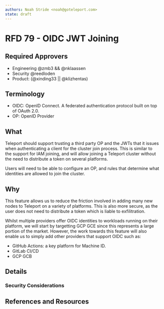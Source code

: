 ```yaml
---
authors: Noah Stride <noah@goteleport.com>
state: draft
---
```


# RFD 79 - OIDC JWT Joining

## Required Approvers

* Engineering @zmb3 && @nklaassen
* Security @reedloden
* Product: (@xinding33 || @klizhentas)

## Terminology

- OIDC: OpenID Connect. A federated authentication protocol built on top of OAuth 2.0.
- OP: OpenID Provider

## What

Teleport should support trusting a third party OP and the JWTs that it issues when authenticating a client for the cluster join process. This is similar to the support for IAM joining, and will allow joining a Teleport cluster without the need to distribute a token on several platforms.

Users will need to be able to configure an OP, and rules that determine what identities are allowed to join the cluster.

## Why

This feature allows us to reduce the friction involved in adding many new nodes to Teleport on a variety of platforms. This is also more secure, as the user does not need to distribute a token which is liable to exfilitration.

Whilst multiple providers offer OIDC identities to workloads running on their platform, we will start by targetting GCP GCE since this represents a large portion of the market. However, the work towards this feature will also enable us to simply add other providers that support OIDC such as:

- GitHub Actions: a key platform for Machine ID.
- GitLab CI/CD
- GCP GCB

## Details

### Security Considerations


## References and Resources
